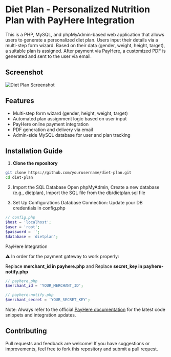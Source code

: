 # Diet Plan - Personalized Nutrition Plan with PayHere Integration

This is a PHP, MySQL, and phpMyAdmin-based web application that allows users to generate a personalized diet plan. Users input their details via a multi-step form wizard. Based on their data (gender, weight, height, target), a suitable plan is assigned. After payment via PayHere, a customized PDF is generated and sent to the user via email.

## Screenshot

![Diet Plan Screenshot](screenshots/diet-plan-screenshot.png)


## Features

- Multi-step form wizard (gender, height, weight, target)
- Automated plan assignment logic based on user input
- PayHere online payment integration
- PDF generation and delivery via email
- Admin-side MySQL database for user and plan tracking


## Installation Guide

1. **Clone the repository**

```bash
git clone https://github.com/yourusername/diet-plan.git
cd diet-plan
```
2. Import the SQL Database
Open phpMyAdmin, Create a new database (e.g., dietplan), Import the SQL file from the db/dietplan.sql file

3. Set Up Configurations
Database Connection: Update your DB credentials in config.php

``` php
// config.php
$host = 'localhost';
$user = 'root';
$password = '';
$database = 'dietplan';
```

PayHere Integration

⚠️ In order for the payment gateway to work properly:

Replace **merchant_id in payhere.php** and Replace **secret_key in payhere-notify.php**

``` php
// payhere.php
$merchant_id = 'YOUR_MERCHANT_ID';

// payhere-notify.php
$merchant_secret = 'YOUR_SECRET_KEY';
```

Note: Always refer to the official [PayHere documentation](https://support.payhere.lk/) for the latest code snippets and integration updates.

## Contributing

Pull requests and feedback are welcome! If you have suggestions or improvements, feel free to fork this repository and submit a pull request.


